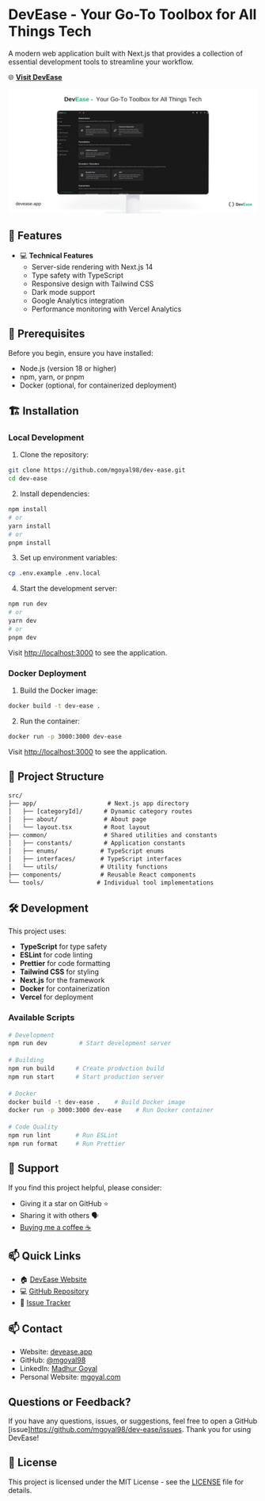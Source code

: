 # DevEase - Your Go-To Toolbox for All Things Tech

A modern web application built with Next.js that provides a collection of essential development tools to streamline your workflow.

🌐 **[Visit DevEase](https://devease.app)**

![DevEase](src/app/cover.png?raw=true 'DevEase')

## 🚀 Features

- 💻 **Technical Features**
  - Server-side rendering with Next.js 14
  - Type safety with TypeScript
  - Responsive design with Tailwind CSS
  - Dark mode support
  - Google Analytics integration
  - Performance monitoring with Vercel Analytics

## 🔧 Prerequisites

Before you begin, ensure you have installed:

- Node.js (version 18 or higher)
- npm, yarn, or pnpm
- Docker (optional, for containerized deployment)

## 🏗️ Installation

### Local Development

1. Clone the repository:

```bash
git clone https://github.com/mgoyal98/dev-ease.git
cd dev-ease
```

2. Install dependencies:

```bash
npm install
# or
yarn install
# or
pnpm install
```

3. Set up environment variables:

```bash
cp .env.example .env.local
```

4. Start the development server:

```bash
npm run dev
# or
yarn dev
# or
pnpm dev
```

Visit [http://localhost:3000](http://localhost:3000) to see the application.

### Docker Deployment

1. Build the Docker image:

```bash
docker build -t dev-ease .
```

2. Run the container:

```bash
docker run -p 3000:3000 dev-ease
```

Visit [http://localhost:3000](http://localhost:3000) to see the application.

## 📁 Project Structure

```
src/
├── app/                    # Next.js app directory
│   ├── [categoryId]/      # Dynamic category routes
│   ├── about/             # About page
│   └── layout.tsx         # Root layout
├── common/                # Shared utilities and constants
│   ├── constants/         # Application constants
│   ├── enums/            # TypeScript enums
│   ├── interfaces/       # TypeScript interfaces
│   └── utils/            # Utility functions
├── components/           # Reusable React components
└── tools/               # Individual tool implementations
```

## 🛠️ Development

This project uses:

- **TypeScript** for type safety
- **ESLint** for code linting
- **Prettier** for code formatting
- **Tailwind CSS** for styling
- **Next.js** for the framework
- **Docker** for containerization
- **Vercel** for deployment

### Available Scripts

```bash
# Development
npm run dev         # Start development server

# Building
npm run build      # Create production build
npm run start      # Start production server

# Docker
docker build -t dev-ease .    # Build Docker image
docker run -p 3000:3000 dev-ease    # Run Docker container

# Code Quality
npm run lint       # Run ESLint
npm run format     # Run Prettier
```

## 🌟 Support

If you find this project helpful, please consider:

- Giving it a star on GitHub ⭐
- Sharing it with others 🗣️
- [Buying me a coffee ☕](https://razorpay.me/@mgoyal)

## 📫 Quick Links

- 🏠 [DevEase Website](https://devease.app)
- 💻 [GitHub Repository](https://github.com/mgoyal98/dev-ease)
- 🐛 [Issue Tracker](https://github.com/mgoyal98/dev-ease/issues)

## 📫 Contact

- Website: [devease.app](https://devease.app)
- GitHub: [@mgoyal98](https://github.com/mgoyal98)
- LinkedIn: [Madhur Goyal](https://linkedin.com/in/madhur-goyal)
- Personal Website: [mgoyal.com](https://mgoyal.com)

## Questions or Feedback?

If you have any questions, issues, or suggestions, feel free to open a GitHub [issue]<https://github.com/mgoyal98/dev-ease/issues>. Thank you for using DevEase!

## 📄 License

This project is licensed under the MIT License - see the [LICENSE](LICENSE) file for details.
